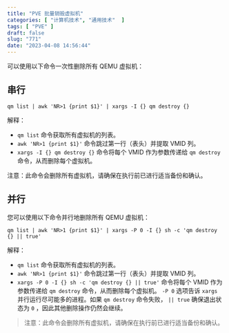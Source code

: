 ```yaml
---
title: "PVE 批量销毁虚拟机"
categories: [ "计算机技术", "通用技术"  ]
tags: [ "PVE" ]
draft: false
slug: "771"
date: "2023-04-08 14:56:44"
---
```


可以使用以下命令一次性删除所有 QEMU 虚拟机：

## 串行

```
qm list | awk 'NR>1 {print $1}' | xargs -I {} qm destroy {}
```

解释：

* `qm list` 命令获取所有虚拟机的列表。
* `awk 'NR>1 {print $1}'` 命令跳过第一行（表头）并提取 VMID 列。
* `xargs -I {} qm destroy {}` 命令将每个 VMID 作为参数传递给 `qm destroy` 命令，从而删除每个虚拟机。

注意：此命令会删除所有虚拟机，请确保在执行前已进行适当备份和确认。

## 并行

您可以使用以下命令并行地删除所有 QEMU 虚拟机：

```
qm list | awk 'NR>1 {print $1}' | xargs -P 0 -I {} sh -c 'qm destroy {} || true'
```

解释：

* `qm list` 命令获取所有虚拟机的列表。
* `awk 'NR>1 {print $1}'` 命令跳过第一行（表头）并提取 VMID 列。
* `xargs -P 0 -I {} sh -c 'qm destroy {} || true'` 命令将每个 VMID 作为参数传递给 `qm destroy` 命令，从而删除每个虚拟机。 `-P 0` 选项告诉 `xargs` 并行运行尽可能多的进程。如果 `qm destroy` 命令失败， `|| true` 确保退出状态为 `0` ，因此其他删除操作仍然会继续。

> 注意：此命令会删除所有虚拟机，请确保在执行前已进行适当备份和确认。

